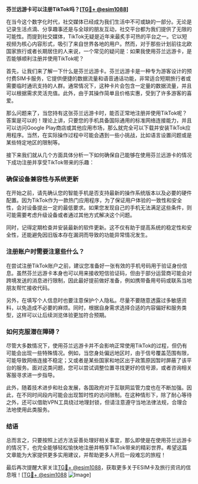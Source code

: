**芬兰远游卡可以注册TikTok吗？[[TG💪+ @esim1088](https://t.me/s/esim1088)]**

在当今这个数字化时代，社交媒体已经成为我们生活中不可或缺的一部分。无论是记录生活点滴、分享趣事还是与全球的朋友互动，社交平台都为我们提供了无限的可能性。而提到社交媒体，TikTok无疑是近年来最炙手可热的平台之一。它以短视频为核心内容形式，吸引了来自世界各地的用户。然而，对于那些计划前往北欧国家旅行或者长期居住的人来说，一个常见的疑问是：如果我使用芬兰远游卡，是否能够顺利注册并使用TikTok呢？

首先，让我们来了解一下什么是芬兰远游卡。芬兰远游卡是一种专为游客设计的预付费SIM卡服务，它提供便捷的数据流量和语音通话功能，非常适合短期旅行者或需要临时通讯支持的人群。通常情况下，这种卡片会包含一定量的数据流量，并且可以根据需求灵活充值。此外，由于其操作简单且价格实惠，受到了许多游客的喜爱。

那么问题来了，当您持有这张芬兰远游卡时，能否正常地注册并使用TikTok呢？答案是可以的！理论上讲，只要您的手机具备国际通用的标准网络连接能力，并且可以访问Google Play商店或其他应用市场，那么就完全可以下载并安装TikTok应用程序。当然，在实际操作过程中可能会遇到一些小挑战，比如语言设置问题或是某些特定地区的限制等。

接下来我们就从几个方面具体分析一下如何确保自己能够在使用芬兰远游卡的情况下成功注册并享受TikTok带来的乐趣：

### 确保设备兼容性与系统更新

在开始之前，请先确认您的智能手机是否支持最新的操作系统版本以及必要的硬件配置。因为TikTok作为一款热门应用程序，为了保证用户体验的一致性和安全性，会对设备提出一定的最低要求。如果您发现自己的手机无法满足这些条件，则可能需要考虑升级设备或者通过其他方式解决这个问题。

同时，记得定期检查并安装最新的软件更新。这不仅有助于提高系统的稳定性和安全性，还能避免因旧版本存在漏洞而导致的功能异常情况发生。

### 注册账户时需要注意些什么？

在尝试注册TikTok账户之前，建议您准备好一张有效的手机号码用于验证身份信息。虽然芬兰远游卡本身也可以用来接收短信验证码，但由于部分运营商可能会对跨境发送的消息进行限制，因此最好提前做好准备，例如携带备用号码或联系当地朋友帮忙接收代码。

另外，在填写个人信息时也要注意保护个人隐私。尽量不要随意透露过多敏感资料，以免造成不必要的麻烦。同时，根据自身需求选择合适的内容偏好和服务类型，这样可以让后续浏览体验更加符合预期。

### 如何克服潜在障碍？

尽管大多数情况下，使用芬兰远游卡并不会影响正常使用TikTok的过程，但仍有可能会出现一些特殊情况。例如，当您身处偏远地区时，由于信号覆盖范围有限，可能导致网络连接不稳定；又或者是某些国家和地区出于政策原因暂时屏蔽了该平台的服务。面对这类问题，您可以尝试调整位置寻找更好的信号源，或者咨询相关客服寻求进一步指导。

此外，随着技术进步和社会发展，各国政府对于互联网监管力度也在不断加强。因此，在不同时间段内可能会出现暂时性的访问限制。在这种情形下，除了耐心等待之外，还可以借助VPN工具绕过地理封锁，但请注意遵守当地法律法规，合理合法地使用此类服务。

### 结语

总而言之，只要按照上述方法妥善处理好相关事宜，那么即使是在使用芬兰远游卡的情况下，也完全能够轻松愉快地注册并畅享TikTok带来的精彩世界。希望这篇文章能为大家提供更多实用建议，并帮助更多人开启一段难忘的旅程！

最后再次提醒大家关注[TG💪+ @esim1088](https://t.me/s/esim1088)，获取更多关于ESIM卡及旅行资讯的信息哦！[[TG💪+ @esim1088](https://t.me/s/esim1088) ![Image](https://i.postimg.cc/4NQfJmqS/Snipaste-2025-05-13-00-14-12.png)]
